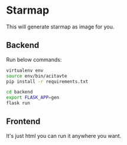 # Starmap

This will generate starmap as image for you.

## Backend

Run below commands:

```bash
virtualenv env
source env/bin/acitavte
pip install -r requirements.txt

cd backend
export FLASK_APP=gen
flask run
```

## Frontend

It's just html you can run it anywhere you want.
